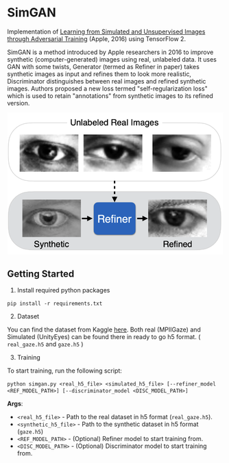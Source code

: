 # SimGAN

Implementation of [Learning from Simulated and Unsupervised Images through Adversarial Training](https://arxiv.org/pdf/1612.07828v1) (Apple, 2016) using TensorFlow 2.

SimGAN is a method introduced by Apple researchers in 2016 to improve synthetic (computer-generated) images using real, unlabeled data. It uses GAN with some twists, Generator (termed as Refiner in paper) takes synthetic images as input and refines them to look more realistic, Discriminator distinguishes between real images and refined synthetic images. Authors proposed a new loss termed "self-regularization loss" which is used to retain "annotations" from synthetic images to its refined version.

![Pic](./assets/pic.png)

## Getting Started

1. Install required python packages

```
pip install -r requirements.txt
```

2. Dataset

You can find the dataset from Kaggle [here](https://www.kaggle.com/datasets/4quant/eye-gaze). Both real (MPIIGaze) and Simulated (UnityEyes) can be found there in ready to go h5 format. ( `real_gaze.h5` and `gaze.h5` )

3. Training

To start training, run the following script:

```
python simgan.py <real_h5_file> <simulated_h5_file> [--refiner_model <REF_MODEL_PATH>] [--discriminator_model <DISC_MODEL_PATH>]
```

**Args**:
- `<real_h5_file>` - Path to the real dataset in h5 format (`real_gaze.h5`).
- `<synthetic_h5_file>` - Path to the synthetic dataset in h5 format (`gaze.h5`)
- `<REF_MODEL_PATH>` - (Optional) Refiner model to start training from.
- `<DISC_MODEL_PATH>` - (Optional) Discriminator model to start training from.